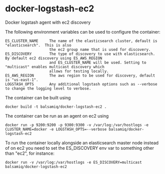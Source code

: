 docker-logstash-ec2
===================

Docker logstash agent with ec2 discovery

The following environment variables can be used to configure the container:

    ES_CLUSTER_NAME     The name of the elasticsearch cluster, default is "elasticsearch".  This is also
                        the ec2 group name that is used for discovery.
    ES_DISCOVERY        The type of discovery to use with elasticsearch. By default ec2 discovery using ES_AWS_REGION 
                        and ES_CLUSTER_NAME will be used. Setting to "multicast" enables multicast discovery which
                        allows for testing locally.
    ES_AWS_REGION       The aws region to be used for discovery, default is "us-east-1".
    LOGSTASH_OPTS       Any additional logstash options such as --verbose to change the logging level to verbose.

The container can be built using

    docker build -t balsamiq/docker-logstash-ec2 .

The container can be run as an agent on ec2 using

    docker run -p 9200:9200 -p 9300:9300 -v /var/log:/var/hostlogs -e CLUSTER_NAME=docker -e LOGSTASH_OPTS=--verbose balsamiq/docker-logstash-ec2

To run the container locally alongside an elasticsearch master node instead of on ec2 you need to set the ES_DISCOVERY env var to something other
than "ec2", for instance:

    docker run -v /var/log:/var/hostlogs -e ES_DISCOVERY=multicast balsamiq/docker-logstash-ec2
